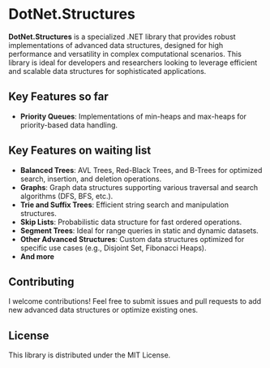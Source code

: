 # DotNet.Structures

**DotNet.Structures** is a specialized .NET library that provides robust implementations of advanced data structures, designed for high performance and versatility in complex computational scenarios. This library is ideal for developers and researchers looking to leverage efficient and scalable data structures for sophisticated applications.

## Key Features so far
- **Priority Queues**: Implementations of min-heaps and max-heaps for priority-based data handling.

## Key Features on waiting list
- **Balanced Trees**: AVL Trees, Red-Black Trees, and B-Trees for optimized search, insertion, and deletion operations.
- **Graphs**: Graph data structures supporting various traversal and search algorithms (DFS, BFS, etc.).
- **Trie and Suffix Trees**: Efficient string search and manipulation structures.
- **Skip Lists**: Probabilistic data structure for fast ordered operations.
- **Segment Trees**: Ideal for range queries in static and dynamic datasets.
- **Other Advanced Structures**: Custom data structures optimized for specific use cases (e.g., Disjoint Set, Fibonacci Heaps).
- **And more**

## Contributing
I welcome contributions! Feel free to submit issues and pull requests to add new advanced data structures or optimize existing ones.

## License
This library is distributed under the MIT License.
